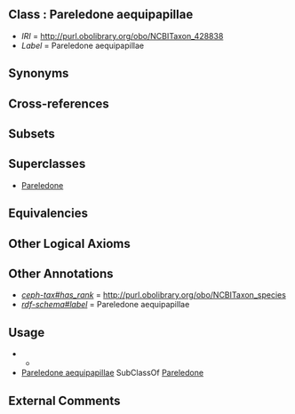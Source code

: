 
## Class : Pareledone aequipapillae

 * *IRI* = http://purl.obolibrary.org/obo/NCBITaxon_428838
 * *Label* = Pareledone aequipapillae

## Synonyms


## Cross-references


## Subsets


## Superclasses

 * [Pareledone](../../NCBITaxon/43/NCBITaxon_158843.md)

## Equivalencies


## Other Logical Axioms


## Other Annotations

 * *[ceph-tax#has_rank](../../ceph-tax#has/nk/ceph-tax#has_rank.md)* = http://purl.obolibrary.org/obo/NCBITaxon_species
 * *[rdf-schema#label](../../el/rdf-schema#label.md)* = Pareledone aequipapillae

## Usage

 * -
 * [Pareledone aequipapillae](../../NCBITaxon/38/NCBITaxon_428838.md) SubClassOf [Pareledone](../../NCBITaxon/43/NCBITaxon_158843.md)

## External Comments

